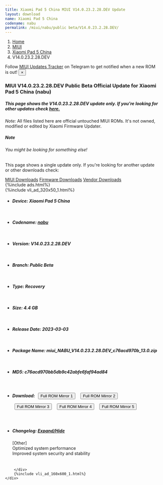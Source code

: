 ```yaml
---
title: Xiaomi Pad 5 China MIUI V14.0.23.2.28.DEV Update
layout: download
name: Xiaomi Pad 5 China
codename: nabu
permalink: /miui/nabu/public beta/V14.0.23.2.28.DEV/
---
```

<nav aria-label="breadcrumb">
    <ol class="breadcrumb">
        <li class="breadcrumb-item"><a href="/">Home</a></li>
        <li class="breadcrumb-item"><a href="/miui/">MIUI</a></li>
        <li class="breadcrumb-item"><a href="/miui/nabu/">Xiaomi Pad 5 China</a></li>
        <li class="breadcrumb-item active" aria-current="page">V14.0.23.2.28.DEV</li>
    </ol>
</nav>
<div class="alert alert-primary alert-dismissible fade show" role="alert">
    Follow <a href="https://t.me/MIUIUpdatesTracker" class="alert-link">MIUI Updates Tracker</a> on Telegram to get
    notified when a new ROM is out!
    <button type="button" class="close" data-dismiss="alert" aria-label="Close">
        <span aria-hidden="true">&times;</span>
    </button>
</div>
<div class="col-12 mx-auto">
    <h3 class="title bg-light p-2 rounded">MIUI V14.0.23.2.28.DEV Public Beta Official Update for Xiaomi Pad 5 China (nabu)</h3>
    <h5>This page shows the V14.0.23.2.28.DEV update only. If you're looking for other updates check
        <a href="/miui/nabu/">here.</a></h5>
    <p><i>Note: </i>All files listed here are official untouched MIUI ROMs.
        It's not owned, modified or edited by Xiaomi Firmware Updater.</p>
    <div class="card">
        <div class="card-body">
            <h5 class="card-title">Note</h5>
            <h6 class="card-subtitle mb-2 text-muted">You might be looking for something else!</h6>
            <p class="card-text">This page shows a single update only.
                If you're looking for another update or other downloads check:</p>
            <a href="/miui/" class="card-link">MIUI Downloads</a>
            <a href="/firmware/" class="card-link">Firmware Downloads</a>
            <a href="/vendor/" class="card-link">Vendor Downloads</a>
        </div>
    </div>
    {%include ads.html%}
    <div class="row justify-content-center">
        <div class="col-10" id="downloads">
                    <div class="card card-body">
            {%include vli_ad_320x50_1.html%}
            <ul class="list-unstyled">
                <li style="padding-bottom: 10px;">
                    <h5><b>Device: </b>Xiaomi Pad 5 China</h5>
                </li>
                <li style="padding-bottom: 10px;">
                    <h5><b>Codename: </b> <a href="/miui/nabu/" target="_blank">nabu</a> </h5>
                </li>
                <li style="padding-bottom: 10px;">
                    <h5><b>Version: </b>V14.0.23.2.28.DEV</h5>
                </li>
                <li style="padding-bottom: 10px;">
                    <h5><b>Branch: </b>Public Beta</h5>
                </li>
                <li style="padding-bottom: 10px;">
                    <h5><b>Type: </b>Recovery</h5>
                </li>
                <li style="padding-bottom: 10px;">
                    <h5><b>Size: </b>4.4 GB</h5>
                </li>
                <li style="padding-bottom: 10px;">
                    <h5><b>Release Date: </b>2023-03-03</h5>
                </li>
                <li style="padding-bottom: 10px;">
                    <h5><b>Package Name: </b><span id="filename" class="text-dark">miui_NABU_V14.0.23.2.28.DEV_c76acd970b_13.0.zip</span></h5>
                </li>
                <li style="padding-bottom: 10px;">
                    <h5><b>MD5: </b><span id="md5" class="text-muted">c76acd970bb5db9c42abfe6faf94ad84</span></h5>
                </li>
                <li style="padding-bottom: 10px;">
                    <h5><b>Download: </b> <button type="button" id="download" class="btn btn-primary" style="margin: 7px;" onclick="window.open('https://cdn-ota.azureedge.net/V14.0.23.2.28.DEV/miui_NABU_V14.0.23.2.28.DEV_c76acd970b_13.0.zip', '_blank');"><i class="fa fa-download"></i> Full ROM Mirror 1</button> <button type="button" id="download" class="btn btn-primary" style="margin: 7px;" onclick="window.open('https://cdnorg.d.miui.com/V14.0.23.2.28.DEV/miui_NABU_V14.0.23.2.28.DEV_c76acd970b_13.0.zip', '_blank');"><i class="fa fa-download"></i> Full ROM Mirror 2</button> <button type="button" id="download" class="btn btn-primary" style="margin: 7px;" onclick="window.open('https://bn.d.miui.com/V14.0.23.2.28.DEV/miui_NABU_V14.0.23.2.28.DEV_c76acd970b_13.0.zip', '_blank');"><i class="fa fa-download"></i> Full ROM Mirror 3</button> <button type="button" id="download" class="btn btn-primary" style="margin: 7px;" onclick="window.open('https://bigota.d.miui.com/V14.0.23.2.28.DEV/miui_NABU_V14.0.23.2.28.DEV_c76acd970b_13.0.zip', '_blank');"><i class="fa fa-download"></i> Full ROM Mirror 4</button> <button type="button" id="download" class="btn btn-primary" style="margin: 7px;" onclick="window.open('https://hugeota.d.miui.com/V14.0.23.2.28.DEV/miui_NABU_V14.0.23.2.28.DEV_c76acd970b_13.0.zip', '_blank');"><i class="fa fa-download"></i> Full ROM Mirror 5</button></h5>
                </li>
                <li style="padding-bottom: 10px;">
                    <h5><b>Changelog: </b><a href="#nabu_1_changelog" data-toggle="collapse" role="button"
                            aria-expanded="false" aria-controls="nabu_1_changelog"> <i class="fa fa-arrow-down"
                                aria-hidden="true"></i> Expand/Hide</a></h5>
                    <div class="collapse" id="nabu_1_changelog">
                        <p id="changelog_text">[Other]<br>Optimized system performance<br>Improved system security and stability</p>
                    </div>
                </li>
            </ul>
        </div>

        </div>
        {%include vli_ad_160x600_1.html%}
    </div>
</div>
